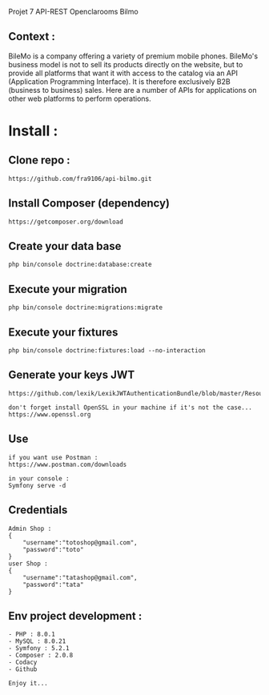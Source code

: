 

Projet 7 API-REST Openclarooms Bilmo

## Context :

BileMo is a company offering a variety of premium mobile phones. BileMo's business model is not to sell its products directly on the website, but to provide all platforms that want it with access to the catalog via an API (Application Programming Interface). It is therefore exclusively B2B (business to business) sales.
Here are a number of APIs for applications on other web platforms to perform operations.

# Install :
## Clone repo :
```
https://github.com/fra9106/api-bilmo.git
```
## Install Composer (dependency)
```
https://getcomposer.org/download
```
## Create your data base
```
php bin/console doctrine:database:create
```
## Execute your migration
```
php bin/console doctrine:migrations:migrate
```
## Execute your fixtures
```
php bin/console doctrine:fixtures:load --no-interaction
```
## Generate your keys JWT 
```
https://github.com/lexik/LexikJWTAuthenticationBundle/blob/master/Resources/doc/index.md#installation

don't forget install OpenSSL in your machine if it's not the case...
https://www.openssl.org
```
## Use 
```
if you want use Postman :
https://www.postman.com/downloads

in your console :
Symfony serve -d
```
## Credentials
```
Admin Shop : 
{
    "username":"totoshop@gmail.com", 
    "password":"toto"
}
user Shop : 
{
    "username":"tatashop@gmail.com", 
    "password":"tata"
}
```
## Env project development :
```
- PHP : 8.0.1
- MySQL : 8.0.21
- Symfony : 5.2.1
- Composer : 2.0.8
- Codacy
- Github

Enjoy it...
```